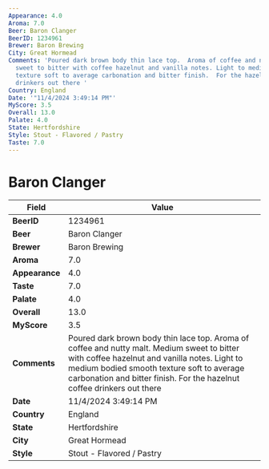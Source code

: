 ```yaml
---
Appearance: 4.0
Aroma: 7.0
Beer: Baron Clanger
BeerID: 1234961
Brewer: Baron Brewing
City: Great Hormead
Comments: 'Poured dark brown body thin lace top.  Aroma of coffee and nutty malt.  Medium
  sweet to bitter with coffee hazelnut and vanilla notes. Light to medium bodied smooth
  texture soft to average carbonation and bitter finish.  For the hazelnut coffee
  drinkers out there '
Country: England
Date: '"11/4/2024 3:49:14 PM"'
MyScore: 3.5
Overall: 13.0
Palate: 4.0
State: Hertfordshire
Style: Stout - Flavored / Pastry
Taste: 7.0
---
```


# Baron Clanger

| Field         | Value |
|---------------|-------|
| **BeerID** | 1234961 |
| **Beer** | Baron Clanger |
| **Brewer** | Baron Brewing |
| **Aroma** | 7.0 |
| **Appearance** | 4.0 |
| **Taste** | 7.0 |
| **Palate** | 4.0 |
| **Overall** | 13.0 |
| **MyScore** | 3.5 |
| **Comments** | Poured dark brown body thin lace top.  Aroma of coffee and nutty malt.  Medium sweet to bitter with coffee hazelnut and vanilla notes. Light to medium bodied smooth texture soft to average carbonation and bitter finish.  For the hazelnut coffee drinkers out there  |
| **Date** | 11/4/2024 3:49:14 PM |
| **Country** | England |
| **State** | Hertfordshire |
| **City** | Great Hormead |
| **Style** | Stout - Flavored / Pastry |
